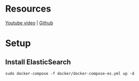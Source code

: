 
# Resources

[Youtube video](https://www.youtube.com/watch?v=lKanpfkhxv0)
|
[Github](https://github.com/PrettyPrinted/youtube_video_code/tree/master/2024/05/18/Getting%20Started%20With%20Elasticsearch%20in%20Django%20-%20Faster%20Text%20Search%20for%20Your%20Apps)


# Setup

## Install ElasticSearch
```
sudo docker-compose -f docker/docker-compose-es.yml up -d
```

